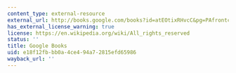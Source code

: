 ```yaml
---
content_type: external-resource
external_url: http://books.google.com/books?id=atEOtixRHvcC&pg=PAfrontcover
has_external_license_warning: true
license: https://en.wikipedia.org/wiki/All_rights_reserved
status: ''
title: Google Books
uid: e18f12fb-bb0a-4ce4-94a7-2815efd65986
wayback_url: ''
---
```

